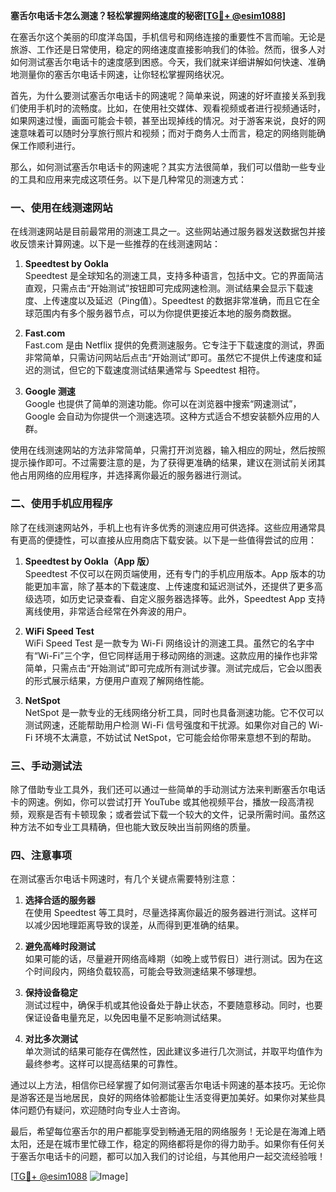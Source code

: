 **塞舌尔电话卡怎么测速？轻松掌握网络速度的秘密[[TG💪+ @esim1088](https://t.me/s/esim1088)]**

在塞舌尔这个美丽的印度洋岛国，手机信号和网络连接的重要性不言而喻。无论是旅游、工作还是日常使用，稳定的网络速度直接影响我们的体验。然而，很多人对如何测试塞舌尔电话卡的速度感到困惑。今天，我们就来详细讲解如何快速、准确地测量你的塞舌尔电话卡网速，让你轻松掌握网络状况。

首先，为什么要测试塞舌尔电话卡的网速呢？简单来说，网速的好坏直接关系到我们使用手机时的流畅度。比如，在使用社交媒体、观看视频或者进行视频通话时，如果网速过慢，画面可能会卡顿，甚至出现掉线的情况。对于游客来说，良好的网速意味着可以随时分享旅行照片和视频；而对于商务人士而言，稳定的网络则能确保工作顺利进行。

那么，如何测试塞舌尔电话卡的网速呢？其实方法很简单，我们可以借助一些专业的工具和应用来完成这项任务。以下是几种常见的测速方式：

### 一、使用在线测速网站

在线测速网站是目前最常用的测速工具之一。这些网站通过服务器发送数据包并接收反馈来计算网速。以下是一些推荐的在线测速网站：

1. **Speedtest by Ookla**  
   Speedtest 是全球知名的测速工具，支持多种语言，包括中文。它的界面简洁直观，只需点击“开始测试”按钮即可完成网速检测。测试结果会显示下载速度、上传速度以及延迟（Ping值）。Speedtest 的数据非常准确，而且它在全球范围内有多个服务器节点，可以为你提供更接近本地的服务商数据。

2. **Fast.com**  
   Fast.com 是由 Netflix 提供的免费测速服务。它专注于下载速度的测试，界面非常简单，只需访问网站后点击“开始测试”即可。虽然它不提供上传速度和延迟的测试，但它的下载速度测试结果通常与 Speedtest 相符。

3. **Google 测速**  
   Google 也提供了简单的测速功能。你可以在浏览器中搜索“网速测试”，Google 会自动为你提供一个测速选项。这种方式适合不想安装额外应用的人群。

使用在线测速网站的方法非常简单，只需打开浏览器，输入相应的网址，然后按照提示操作即可。不过需要注意的是，为了获得更准确的结果，建议在测试前关闭其他占用网络的应用程序，并选择离你最近的服务器进行测试。

### 二、使用手机应用程序

除了在线测速网站外，手机上也有许多优秀的测速应用可供选择。这些应用通常具有更高的便捷性，可以直接从应用商店下载安装。以下是一些值得尝试的应用：

1. **Speedtest by Ookla（App 版）**  
   Speedtest 不仅可以在网页端使用，还有专门的手机应用版本。App 版本的功能更加丰富，除了基本的下载速度、上传速度和延迟测试外，还提供了更多高级选项，如历史记录查看、自定义服务器选择等。此外，Speedtest App 支持离线使用，非常适合经常在外奔波的用户。

2. **WiFi Speed Test**  
   WiFi Speed Test 是一款专为 Wi-Fi 网络设计的测速工具。虽然它的名字中有“Wi-Fi”三个字，但它同样适用于移动网络的测速。这款应用的操作也非常简单，只需点击“开始测试”即可完成所有测试步骤。测试完成后，它会以图表的形式展示结果，方便用户直观了解网络性能。

3. **NetSpot**  
   NetSpot 是一款专业的无线网络分析工具，同时也具备测速功能。它不仅可以测试网速，还能帮助用户检测 Wi-Fi 信号强度和干扰源。如果你对自己的 Wi-Fi 环境不太满意，不妨试试 NetSpot，它可能会给你带来意想不到的帮助。

### 三、手动测试法

除了借助专业工具外，我们还可以通过一些简单的手动测试方法来判断塞舌尔电话卡的网速。例如，你可以尝试打开 YouTube 或其他视频平台，播放一段高清视频，观察是否有卡顿现象；或者尝试下载一个较大的文件，记录所需时间。虽然这种方法不如专业工具精确，但也能大致反映出当前网络的质量。

### 四、注意事项

在测试塞舌尔电话卡网速时，有几个关键点需要特别注意：

1. **选择合适的服务器**  
   在使用 Speedtest 等工具时，尽量选择离你最近的服务器进行测试。这样可以减少因地理距离导致的误差，从而得到更准确的结果。

2. **避免高峰时段测试**  
   如果可能的话，尽量避开网络高峰期（如晚上或节假日）进行测试。因为在这个时间段内，网络负载较高，可能会导致测速结果不够理想。

3. **保持设备稳定**  
   测试过程中，确保手机或其他设备处于静止状态，不要随意移动。同时，也要保证设备电量充足，以免因电量不足影响测试结果。

4. **对比多次测试**  
   单次测试的结果可能存在偶然性，因此建议多进行几次测试，并取平均值作为最终参考。这样可以提高结果的可靠性。

通过以上方法，相信你已经掌握了如何测试塞舌尔电话卡网速的基本技巧。无论你是游客还是当地居民，良好的网络体验都能让生活变得更加美好。如果你对某些具体问题仍有疑问，欢迎随时向专业人士咨询。

最后，希望每位塞舌尔的用户都能享受到畅通无阻的网络服务！无论是在海滩上晒太阳，还是在城市里忙碌工作，稳定的网络都将是你的得力助手。如果你有任何关于塞舌尔电话卡的问题，都可以加入我们的讨论组，与其他用户一起交流经验哦！

[[TG💪+ @esim1088](https://t.me/s/esim1088) ![Image](https://i.postimg.cc/4NQfJmqS/Snipaste-2025-05-13-00-14-12.png)]